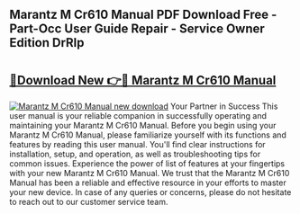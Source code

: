 ## Marantz M Cr610 Manual PDF Download Free - Part-Occ User Guide Repair - Service Owner Edition DrRlp

# <h2><a href="http://cf18370.oget.top/?id=Marantz+M+Cr610+Manual">🔗Download New 👉🔴 Marantz M Cr610 Manual</a></h2>

[![Marantz M Cr610 Manual new download](https://i.imgur.com/5g1atiW.png)](http://cf18370.oget.top/?id=Marantz+M+Cr610+Manual)
Your Partner in Success This user manual is your reliable companion in successfully operating and maintaining your Marantz M Cr610 Manual. Before you begin using your Marantz M Cr610 Manual, please familiarize yourself with its functions and features by reading this user manual. You'll find clear instructions for installation, setup, and operation, as well as troubleshooting tips for common issues. Experience the power of list of features at your fingertips with your new Marantz M Cr610 Manual. We trust that the Marantz M Cr610 Manual has been a reliable and effective resource in your efforts to master your new device. In case of any queries or concerns, please do not hesitate to reach out to our customer service team.
